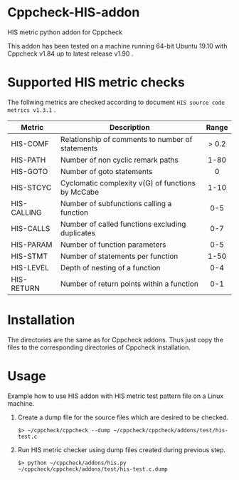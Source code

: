 # Cppcheck-HIS-addon
HIS metric python addon for Cppcheck

This addon has been tested on a machine running 64-bit Ubuntu 19.10 with Cppcheck v1.84 up to latest release v1.90 .

# Supported HIS metric checks
The follwing metrics are checked according to document `HIS source code metrics v1.3.1` .

| Metric | Description | Range |
| ------ | ----------- |:-----:|
| HIS-COMF | Relationship of comments to number of statements | > 0.2 |
| HIS-PATH | Number of non cyclic remark paths | 1-80 |
| HIS-GOTO | Number of goto statements | 0 |
| HIS-STCYC | Cyclomatic complexity v(G) of functions by McCabe | 1-10 |
| HIS-CALLING | Number of subfunctions calling a function | 0-5 |
| HIS-CALLS | Number of called functions excluding duplicates | 0-7 |
| HIS-PARAM | Number of function parameters | 0-5 |
| HIS-STMT | Number of statements per function | 1-50 |
| HIS-LEVEL | Depth of nesting of a function | 0-4 |
| HIS-RETURN | Number of return points within a function | 0-1 |


# Installation
The directories are the same as for Cppcheck addons.
Thus just copy the files to the corresponding directories of Cppcheck installation.

# Usage
Example how to use HIS addon with HIS metric test pattern file on a Linux machine.

1. Create a dump file for the source files which are desired to be checked.

   `$> ~/cppcheck/cppcheck --dump ~/cppcheck/cppcheck/addons/test/his-test.c`

2. Run HIS metric checker using dump files created during previous step.

   `$> python ~/cppcheck/addons/his.py ~/cppcheck/cppcheck/addons/test/his-test.c.dump`
